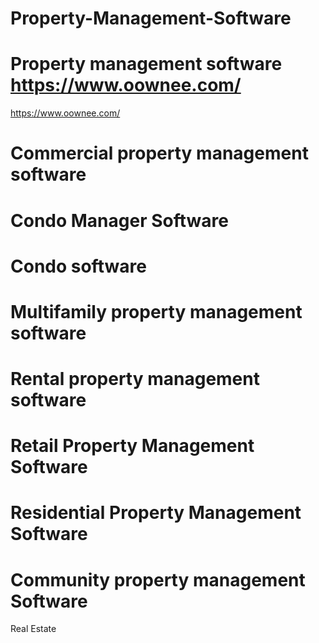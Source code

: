 # Property-Management-Software
# Property management software https://www.oownee.com/

https://www.oownee.com/


# Commercial property management software
# Condo Manager Software
# Condo software
# Multifamily property management software
# Rental property management software
# Retail Property Management Software
# Residential Property Management Software
# Community property management Software

Real Estate 

